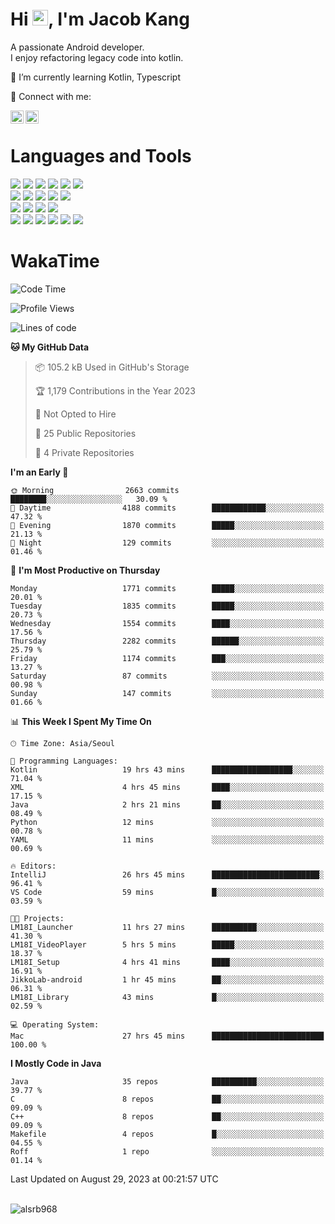 # Hi <img src="https://media.giphy.com/media/hvRJCLFzcasrR4ia7z/giphy.gif" width="25px">, I'm Jacob Kang
A passionate Android developer.
</br>
I enjoy refactoring legacy code into kotlin.

🌱 I’m currently learning Kotlin, Typescript

🤝 Connect with me:

<a href="https://www.linkedin.com/in/minkyu-kang-b7477b1b2/"><img align="left" src="https://raw.githubusercontent.com/yushi1007/yushi1007/main/images/linkedin.svg" alt="Minkyu Kang | LinkedIn" width="21px"/></a>
<a href="https://www.instagram.com/_jacob_kang/"><img align="left" src="https://raw.githubusercontent.com/yushi1007/yushi1007/main/images/instagram.svg" alt="Jacob Kang | Instagram" width="21px"/></a>

</br>

# Languages and Tools

<div align="left">
<img src="https://img.shields.io/badge/java-007396?logo=java&logoColor=white"/>
<img src="https://img.shields.io/badge/kotlin-7F52FF?logo=kotlin&logoColor=white"/>
<img src="https://img.shields.io/badge/python-3776AB?logo=python&logoColor=white"/>
<img src="https://img.shields.io/badge/bash shell-4EAA25?logo=gnubash&logoColor=white"/>
<img src="https://img.shields.io/badge/c-A8B9CC?logo=c&logoColor=white"/>
<img src="https://img.shields.io/badge/c++-00599C?logo=c%2b%2b&logoColor=white"/>
</div>
<div align="left">
<img src="https://img.shields.io/badge/git-F05032?logo=git&logoColor=white"/>
<img src="https://img.shields.io/badge/github-181717?logo=github&logoColor=white"/>
<img src="https://img.shields.io/badge/mysql-4479A1?logo=mysql&logoColor=white"/>
<img src="https://img.shields.io/badge/sqlite-003B57?logo=sqlite&logoColor=white"/>
<img src="https://img.shields.io/badge/amazon AWS-232F3E?logo=amazonaws&logoColor=white"/>
</div>
<div align="left">
<img src="https://img.shields.io/badge/android-3DDC84?logo=android&logoColor=white"/>
<img src="https://img.shields.io/badge/linux-FCC624?logo=linux&logoColor=white"/>
<img src="https://img.shields.io/badge/flask-000000?logo=flask&logoColor=white"/>
<img src="https://img.shields.io/badge/arduino-00979D?logo=arduino&logoColor=white"/>
</div>
<div align="left">
<img src="https://img.shields.io/badge/slack-4A154B?logo=slack&logoColor=white"/>
<img src="https://img.shields.io/badge/notion-000000?logo=notion&logoColor=white"/>
<img src="https://img.shields.io/badge/jira-0052CC?logo=jira&logoColor=white"/>
<img src="https://img.shields.io/badge/postman-FF6C37?logo=postman&logoColor=white"/>
<img src="https://img.shields.io/badge/intellij-000000?logo=intellijidea&logoColor=white"/>
<img src="https://img.shields.io/badge/pycharm-000000?logo=pycharm&logoColor=white"/>
</div>

# WakaTime

<!--START_SECTION:waka-->
![Code Time](http://img.shields.io/badge/Code%20Time-2%2C918%20hrs%2027%20mins-blue)

![Profile Views](http://img.shields.io/badge/Profile%20Views-0-blue)

![Lines of code](https://img.shields.io/badge/From%20Hello%20World%20I%27ve%20Written-5.1%20million%20lines%20of%20code-blue)

**🐱 My GitHub Data** 

> 📦 105.2 kB Used in GitHub's Storage 
 > 
> 🏆 1,179 Contributions in the Year 2023
 > 
> 🚫 Not Opted to Hire
 > 
> 📜 25 Public Repositories 
 > 
> 🔑 4 Private Repositories 
 > 
**I'm an Early 🐤** 

```text
🌞 Morning                2663 commits        ████████░░░░░░░░░░░░░░░░░   30.09 % 
🌆 Daytime                4188 commits        ████████████░░░░░░░░░░░░░   47.32 % 
🌃 Evening                1870 commits        █████░░░░░░░░░░░░░░░░░░░░   21.13 % 
🌙 Night                  129 commits         ░░░░░░░░░░░░░░░░░░░░░░░░░   01.46 % 
```
📅 **I'm Most Productive on Thursday** 

```text
Monday                   1771 commits        █████░░░░░░░░░░░░░░░░░░░░   20.01 % 
Tuesday                  1835 commits        █████░░░░░░░░░░░░░░░░░░░░   20.73 % 
Wednesday                1554 commits        ████░░░░░░░░░░░░░░░░░░░░░   17.56 % 
Thursday                 2282 commits        ██████░░░░░░░░░░░░░░░░░░░   25.79 % 
Friday                   1174 commits        ███░░░░░░░░░░░░░░░░░░░░░░   13.27 % 
Saturday                 87 commits          ░░░░░░░░░░░░░░░░░░░░░░░░░   00.98 % 
Sunday                   147 commits         ░░░░░░░░░░░░░░░░░░░░░░░░░   01.66 % 
```


📊 **This Week I Spent My Time On** 

```text
🕑︎ Time Zone: Asia/Seoul

💬 Programming Languages: 
Kotlin                   19 hrs 43 mins      ██████████████████░░░░░░░   71.04 % 
XML                      4 hrs 45 mins       ████░░░░░░░░░░░░░░░░░░░░░   17.15 % 
Java                     2 hrs 21 mins       ██░░░░░░░░░░░░░░░░░░░░░░░   08.49 % 
Python                   12 mins             ░░░░░░░░░░░░░░░░░░░░░░░░░   00.78 % 
YAML                     11 mins             ░░░░░░░░░░░░░░░░░░░░░░░░░   00.69 % 

🔥 Editors: 
IntelliJ                 26 hrs 45 mins      ████████████████████████░   96.41 % 
VS Code                  59 mins             █░░░░░░░░░░░░░░░░░░░░░░░░   03.59 % 

🐱‍💻 Projects: 
LM18I_Launcher           11 hrs 27 mins      ██████████░░░░░░░░░░░░░░░   41.30 % 
LM18I_VideoPlayer        5 hrs 5 mins        █████░░░░░░░░░░░░░░░░░░░░   18.37 % 
LM18I_Setup              4 hrs 41 mins       ████░░░░░░░░░░░░░░░░░░░░░   16.91 % 
JikkoLab-android         1 hr 45 mins        ██░░░░░░░░░░░░░░░░░░░░░░░   06.31 % 
LM18I_Library            43 mins             █░░░░░░░░░░░░░░░░░░░░░░░░   02.59 % 

💻 Operating System: 
Mac                      27 hrs 45 mins      █████████████████████████   100.00 % 
```

**I Mostly Code in Java** 

```text
Java                     35 repos            ██████████░░░░░░░░░░░░░░░   39.77 % 
C                        8 repos             ██░░░░░░░░░░░░░░░░░░░░░░░   09.09 % 
C++                      8 repos             ██░░░░░░░░░░░░░░░░░░░░░░░   09.09 % 
Makefile                 4 repos             █░░░░░░░░░░░░░░░░░░░░░░░░   04.55 % 
Roff                     1 repo              ░░░░░░░░░░░░░░░░░░░░░░░░░   01.14 % 
```




 Last Updated on August 29, 2023 at 00:21:57 UTC
<!--END_SECTION:waka-->

</br>

<div align="left">
<img align="left" src="https://github-readme-stats.vercel.app/api/top-langs?username=alsrb968&show_icons=true&locale=en&layout=compact&theme=dark" alt="alsrb968" />
</div>
